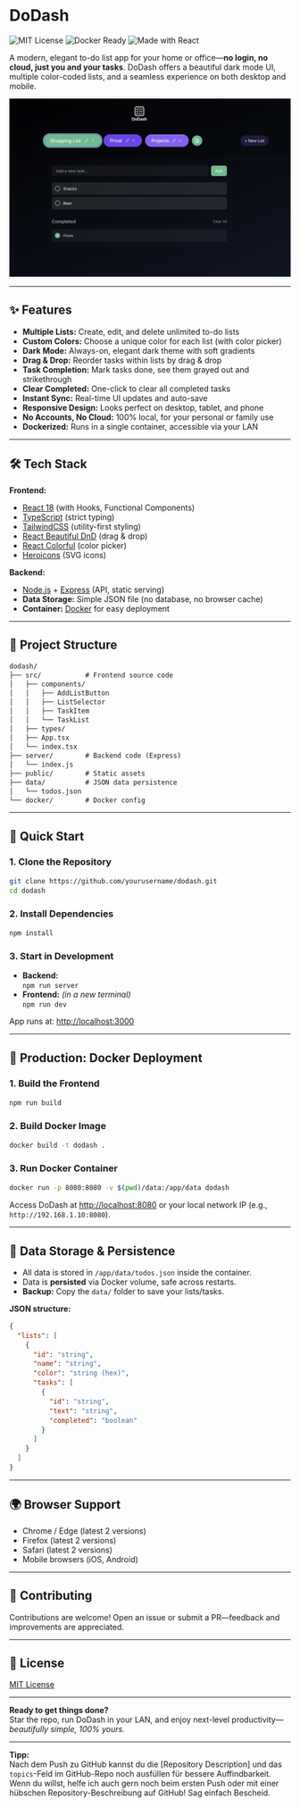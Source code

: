 # DoDash

![MIT License](https://img.shields.io/badge/License-MIT-blue.svg)
![Docker Ready](https://img.shields.io/badge/Docker-Ready-blue)
![Made with React](https://img.shields.io/badge/Made%20with-React-61DAFB?logo=react&logoColor=white)

A modern, elegant to-do list app for your home or office—**no login, no cloud, just you and your tasks**. DoDash offers a beautiful dark mode UI, multiple color-coded lists, and a seamless experience on both desktop and mobile.

<div align="center">
  <img src="./assets/Screenshot.png" alt="DoDash Screenshot" width="600" />
</div>

---

## ✨ Features

- **Multiple Lists:** Create, edit, and delete unlimited to-do lists
- **Custom Colors:** Choose a unique color for each list (with color picker)
- **Dark Mode:** Always-on, elegant dark theme with soft gradients
- **Drag & Drop:** Reorder tasks within lists by drag & drop
- **Task Completion:** Mark tasks done, see them grayed out and strikethrough
- **Clear Completed:** One-click to clear all completed tasks
- **Instant Sync:** Real-time UI updates and auto-save
- **Responsive Design:** Looks perfect on desktop, tablet, and phone
- **No Accounts, No Cloud:** 100% local, for your personal or family use
- **Dockerized:** Runs in a single container, accessible via your LAN

---

## 🛠️ Tech Stack

**Frontend:**  
- [React 18](https://react.dev/) (with Hooks, Functional Components)
- [TypeScript](https://www.typescriptlang.org/) (strict typing)
- [TailwindCSS](https://tailwindcss.com/) (utility-first styling)
- [React Beautiful DnD](https://github.com/atlassian/react-beautiful-dnd) (drag & drop)
- [React Colorful](https://omgovich.github.io/react-colorful/) (color picker)
- [Heroicons](https://heroicons.com/) (SVG icons)

**Backend:**  
- [Node.js](https://nodejs.org/) + [Express](https://expressjs.com/) (API, static serving)
- **Data Storage:** Simple JSON file (no database, no browser cache)
- **Container:** [Docker](https://www.docker.com/) for easy deployment

---

## 📂 Project Structure

```
dodash/
├── src/           # Frontend source code
│   ├── components/
│   │   ├── AddListButton
│   │   ├── ListSelector
│   │   ├── TaskItem
│   │   └── TaskList
│   ├── types/
│   ├── App.tsx
│   └── index.tsx
├── server/        # Backend code (Express)
│   └── index.js
├── public/        # Static assets
├── data/          # JSON data persistence
│   └── todos.json
└── docker/        # Docker config
```

---

## 🚀 Quick Start

### 1. **Clone the Repository**
```bash
git clone https://github.com/yourusername/dodash.git
cd dodash
```

### 2. **Install Dependencies**
```bash
npm install
```

### 3. **Start in Development**
- **Backend:**  
  `npm run server`
- **Frontend:** *(in a new terminal)*  
  `npm run dev`

App runs at: [http://localhost:3000](http://localhost:3000)

---

## 🐳 Production: Docker Deployment

### 1. **Build the Frontend**
```bash
npm run build
```

### 2. **Build Docker Image**
```bash
docker build -t dodash .
```

### 3. **Run Docker Container**
```bash
docker run -p 8080:8080 -v $(pwd)/data:/app/data dodash
```

Access DoDash at [http://localhost:8080](http://localhost:8080) or your local network IP (e.g., `http://192.168.1.10:8080`).

---

## 💾 Data Storage & Persistence

- All data is stored in `/app/data/todos.json` inside the container.
- Data is **persisted** via Docker volume, safe across restarts.
- **Backup:** Copy the `data/` folder to save your lists/tasks.

**JSON structure:**
```json
{
  "lists": [
    {
      "id": "string",
      "name": "string",
      "color": "string (hex)",
      "tasks": [
        {
          "id": "string",
          "text": "string",
          "completed": "boolean"
        }
      ]
    }
  ]
}
```

---

## 🌍 Browser Support

- Chrome / Edge (latest 2 versions)
- Firefox (latest 2 versions)
- Safari (latest 2 versions)
- Mobile browsers (iOS, Android)

---

## 🤝 Contributing

Contributions are welcome! Open an issue or submit a PR—feedback and improvements are appreciated.

---

## 📄 License

[MIT License](LICENSE)

---

**Ready to get things done?**  
Star the repo, run DoDash in your LAN, and enjoy next-level productivity—*beautifully simple, 100% yours.*

---

**Tipp:**  
Nach dem Push zu GitHub kannst du die [Repository Description] und das `topics`-Feld im GitHub-Repo noch ausfüllen für bessere Auffindbarkeit.  
Wenn du willst, helfe ich auch gern noch beim ersten Push oder mit einer hübschen Repository-Beschreibung auf GitHub! Sag einfach Bescheid.
